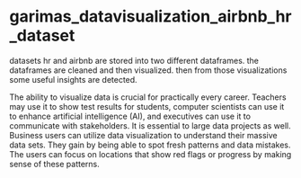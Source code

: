 # garimas_datavisualization_airbnb_hr_dataset
datasets hr and airbnb are stored into two different dataframes. the dataframes are cleaned and then visualized. then from those visualizations some useful insights are detected.

The ability to visualize data is crucial for practically every career. Teachers may use it to show test results for students, computer scientists can use it to enhance artificial intelligence (AI), and executives can use it to communicate with stakeholders. It is essential to large data projects as well.
Business users can utilize data visualization to understand their massive data sets. They gain by being able to spot fresh patterns and data mistakes. The users can focus on locations that show red flags or progress by making sense of these patterns.

